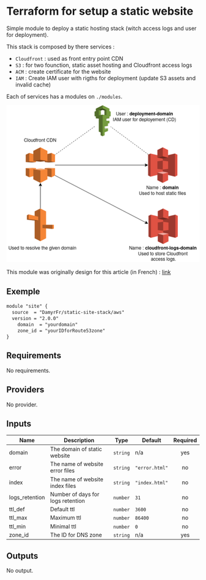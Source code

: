 # Terraform for setup a static website

Simple module to deploy a static hosting stack (witch access logs and user for deployment).

This stack is composed by there services :

* `Cloudfront` : used as front entry point CDN
* `S3` : for two founction, static asset hosting and Cloudfront access logs
* `ACM` : create certificate for the website
* `IAM` : Create IAM user with rigths for deployment (update S3 assets and invalid cache)

Each of services has a modules on `./modules`.

![AWS SCHEMA](./AWS-modules.png)

This module was originally design for this article (in French) : [link](https://www.damyr.fr/posts/premier-module-terraform/)

## Exemple

```hcl
module "site" {
  source  = "DamyrFr/static-site-stack/aws"
  version = "2.0.0"
	domain  = "yourdomain"
	zone_id = "yourIDforRoute53zone"
}
```

<!-- BEGINNING OF PRE-COMMIT-TERRAFORM DOCS HOOK -->
## Requirements

No requirements.

## Providers

No provider.

## Inputs

| Name | Description | Type | Default | Required |
|------|-------------|------|---------|:--------:|
| domain | The domain of static website | `string` | n/a | yes |
| error | The name of website error files | `string` | `"error.html"` | no |
| index | The name of website index files | `string` | `"index.html"` | no |
| logs\_retention | Number of days for logs retention | `number` | `31` | no |
| ttl\_def | Default ttl | `number` | `3600` | no |
| ttl\_max | Maximum ttl | `number` | `86400` | no |
| ttl\_min | Minimal ttl | `number` | `0` | no |
| zone\_id | The ID for DNS zone | `string` | n/a | yes |

## Outputs

No output.

<!-- END OF PRE-COMMIT-TERRAFORM DOCS HOOK -->
